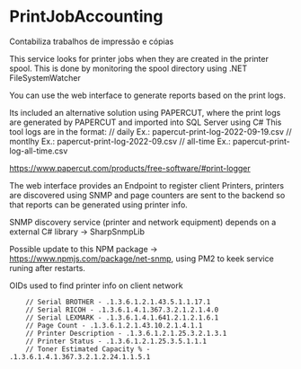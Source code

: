 # PrintJobAccounting
Contabiliza trabalhos de impressão e cópias

This service looks for printer jobs when they are created in the printer spool.
This is done by monitoring the spool directory using .NET  FileSystemWatcher

You can use the web interface to generate reports based on the print logs.

Its included an alternative solution using PAPERCUT, where the print logs are generated by PAPERCUT and imported into SQL Server using C#
This tool logs are in the format:
        //     daily         Ex.:  papercut-print-log-2022-09-19.csv
        //     montlhy       Ex.:  papercut-print-log-2022-09.csv
        //     all-time      Ex.:  papercut-print-log-all-time.csv

https://www.papercut.com/products/free-software/#print-logger


The web interface provides an Endpoint to register client Printers,  printers are discovered using SNMP and page counters are sent to the backend so that reports can be generated using printer info.

SNMP discovery service (printer and network equipment) depends on a external C# library  ->   SharpSnmpLib

Possible update to this NPM package ->   https://www.npmjs.com/package/net-snmp,   using   PM2  to keek service runing after restarts.

OIDs  used to find printer info on client network

        // Serial BROTHER - .1.3.6.1.2.1.43.5.1.1.17.1
        // Serial RICOH - .1.3.6.1.4.1.367.3.2.1.2.1.4.0
        // Serial LEXMARK - .1.3.6.1.4.1.641.2.1.2.1.6.1
        // Page Count - .1.3.6.1.2.1.43.10.2.1.4.1.1
        // Printer Description - .1.3.6.1.2.1.25.3.2.1.3.1
        // Printer Status - .1.3.6.1.2.1.25.3.5.1.1.1
        // Toner Estimated Capacity % - .1.3.6.1.4.1.367.3.2.1.2.24.1.1.5.1
